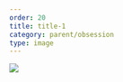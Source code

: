 ```yaml
---
order: 20
title: title-1
category: parent/obsession
type: image
---
```


![](https://alacolang.ir/kolbeh/static/images/obsession.webp)